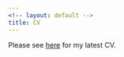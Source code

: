 ```yaml
---
<!-- layout: default -->
title: CV
---
```


Please see [here](https://github.com/trmcdade/trmcdade.github.io/files/5798601/McDade_CV.pdf) for my latest CV.
